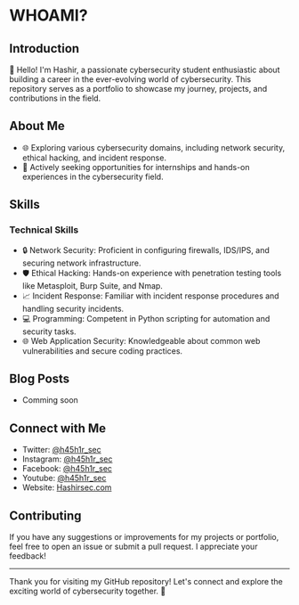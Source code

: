 # WHOAMI?

## Introduction

👋 Hello! I'm Hashir, a passionate cybersecurity student enthusiastic about building a career in the ever-evolving world of cybersecurity. This repository serves as a portfolio to showcase my journey, projects, and contributions in the field.

## About Me

- 🌐 Exploring various cybersecurity domains, including network security, ethical hacking, and incident response.
- 💼 Actively seeking opportunities for internships and hands-on experiences in the cybersecurity field.


## Skills

### Technical Skills

- 🔒 Network Security: Proficient in configuring firewalls, IDS/IPS, and securing network infrastructure.
- 🛡️ Ethical Hacking: Hands-on experience with penetration testing tools like Metasploit, Burp Suite, and Nmap.
- 📈 Incident Response: Familiar with incident response procedures and handling security incidents.
- 💻 Programming: Competent in Python scripting for automation and security tasks.
- 🌐 Web Application Security: Knowledgeable about common web vulnerabilities and secure coding practices.


## Blog Posts

- Comming soon

## Connect with Me

- Twitter: [@h45h1r_sec](https://twitter.com/h45h1r_sec)
- Instagram: [@h45h1r_sec](https://www.instagram.com/h45h1r_sec/)
- Facebook: [@h45h1r_sec](https://www.facebook.com/H45H1RSEC/)
- Youtube: [@h45h1r_sec](https://www.youtube.com/@H45H1R_Sec)
- Website: [Hashirsec.com](https://www.hashirsec.com)

## Contributing

If you have any suggestions or improvements for my projects or portfolio, feel free to open an issue or submit a pull request. I appreciate your feedback!

---

Thank you for visiting my GitHub repository! Let's connect and explore the exciting world of cybersecurity together. 🚀
